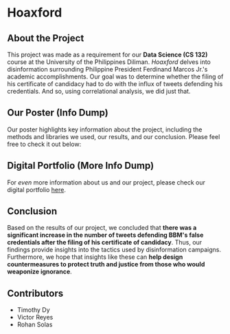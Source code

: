 # Hoaxford

## About the Project
This project was made as a requirement for our **Data Science (CS 132)** course at the University of the Philippines Diliman. *Hoaxford* delves into disinformation surrounding Philippine President Ferdinand Marcos Jr.'s academic accomplishments. Our goal was to determine whether the filing of his certificate of candidacy had to do with the influx of tweets defending his credentials. And so, using correlational analysis, we did just that.

## Our Poster (Info Dump)
Our poster highlights key information about the project, including the methods and libraries we used, our results, and our conclusion. Please feel free to check it out below:

## Digital Portfolio (More Info Dump)
For *even* more information about us and our project, please check our digital portfolio [here](https://cs-132-group-43.github.io/Marcos-Achievements/).

## Conclusion
Based on the results of our project, we concluded that **there was a significant increase in the number of tweets defending BBM's false credentials after the filing of his certificate of candidacy**. Thus, our findings provide insights into the tactics used by disinformation campaigns. Furthermore, we hope that insights like these can **help design countermeasures to protect truth and justice from those who would weaponize ignorance**.

## Contributors
* Timothy Dy
* Victor Reyes
* Rohan Solas

